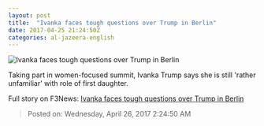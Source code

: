 ```yaml
---
layout: post
title:  "Ivanka faces tough questions over Trump in Berlin"
date: 2017-04-25 21:24:50Z
categories: al-jazeera-english
---
```


![Ivanka faces tough questions over Trump in Berlin](http://www.aljazeera.com/mritems/Images/2017/4/25/1cbbaad800194a9ca68ceb668f1ad207_18.jpg)

Taking part in women-focused summit, Ivanka Trump says she is still 'rather unfamiliar' with role of first daughter.


Full story on F3News: [Ivanka faces tough questions over Trump in Berlin](http://www.f3nws.com/n/BBtZhD)

> Posted on: Wednesday, April 26, 2017 2:24:50 AM
